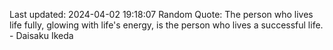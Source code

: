Last updated: 2024-04-02 19:18:07
Random Quote: The person who lives life fully, glowing with life's energy, is the person who lives a successful life. - Daisaku Ikeda